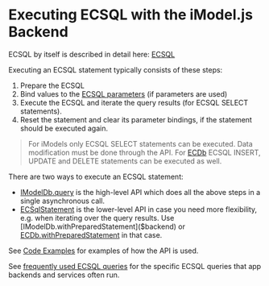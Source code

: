 # Executing ECSQL with the iModel.js Backend

ECSQL by itself is described in detail here: [ECSQL](../ECSQL.md)

Executing an ECSQL statement typically consists of these steps:

1. Prepare the ECSQL
1. Bind values to the [ECSQL parameters](../ECSQL.md#ecsql-parameters) (if parameters are used)
1. Execute the ECSQL and iterate the query results (for ECSQL SELECT statements).
1. Reset the statement and clear its parameter bindings, if the statement should be executed again.

> For iModels only ECSQL SELECT statements can be executed. Data modification must be done through the API.
> For [ECDb]($backend) ECSQL INSERT, UPDATE and DELETE statements can be executed as well.

There are two ways to execute an ECSQL statement:

- [IModelDb.query]($backend) is the high-level API which does all the above steps in a single asynchronous call.
- [ECSqlStatement]($backend) is the lower-level API in case you need more flexibility,
  e.g. when iterating over the query results. Use [IModelDb.withPreparedStatement]($backend)
  or [ECDb.withPreparedStatement]($backend) in that case.

See [Code Examples](./ECSQLCodeExamples.md) for examples of how the API is used.

See [frequently used ECSQL queries](./ECSQL-queries.md) for the specific ECSQL queries that app backends and services often run.

